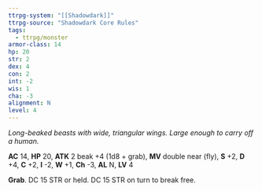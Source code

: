 ```yaml
---
ttrpg-system: "[[Shadowdark]]"
ttrpg-source: "Shadowdark Core Rules"
tags:
  - ttrpg/monster
armor-class: 14
hp: 20
str: 2
dex: 4
con: 2
int: -2
wis: 1
cha: -3
alignment: N
level: 4
---
```


_Long-beaked beasts with wide, triangular wings. Large enough to carry off a human._

**AC** 14, **HP** 20, **ATK** 2 beak +4 (1d8 + grab), **MV** double near (fly), **S** +2, **D** +4, **C** +2, **I** -2, **W** +1, **Ch** -3, **AL** N, **LV** 4

**Grab**. DC 15 STR or held. DC 15 STR on turn to break free.

